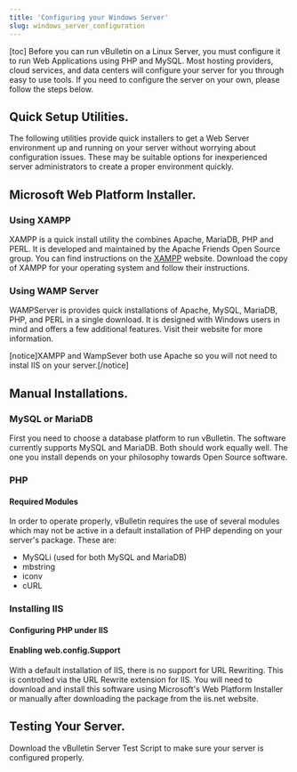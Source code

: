 ```yaml
---
title: 'Configuring your Windows Server'
slug: windows_server_configuration
---
```


[toc]
Before you can run vBulletin on a Linux Server, you must configure it to run Web Applications using PHP and MySQL. Most hosting providers, cloud services, and data centers will configure your server for you through easy to use tools. If you need to configure the server on your own, please follow the steps below.

## Quick Setup Utilities.
The following utilities provide quick installers to get a Web Server environment up and running on your server without worrying about configuration issues. These may be suitable options for inexperienced server administrators to create a proper environment quickly. 

## Microsoft Web Platform Installer.

### Using XAMPP
XAMPP is a quick install utility the combines Apache, MariaDB, PHP and PERL. It is developed and maintained by the Apache Friends Open Source group. You can find instructions on the [XAMPP](https://www.apachefriends.org/index.html) website. Download the copy of XAMPP for your operating system and follow their instructions.  

### Using WAMP Server
WAMPServer is provides quick installations of Apache, MySQL, MariaDB, PHP, and PERL in a single download. It is designed with Windows users in mind and offers a few additional features. Visit their website for more information.

[notice]XAMPP and WampSever both use Apache so you will not need to instal IIS on your server.[/notice]

## Manual Installations.
### MySQL or MariaDB
First you need to choose a database platform to run vBulletin. The software currently supports MySQL and MariaDB. Both should work equally well. The one you install depends on your philosophy towards Open Source software.

### PHP
#### Required Modules
In order to operate properly, vBulletin requires the use of several modules which may not be active in a default installation of PHP depending on your server's package. These are:
- MySQLi (used for both MySQL and MariaDB)
- mbstring
- iconv
- cURL


### Installing IIS

#### Configuring PHP under IIS

#### Enabling web.config.Support
With a default installation of IIS, there is no support for URL Rewriting. This is controlled via the URL Rewrite extension for IIS. You will need to download and install this software using Microsoft's Web Platform Installer or manually after downloading the package from the iis.net website.

## Testing Your Server.
Download the vBulletin Server Test Script to make sure your server is configured properly.